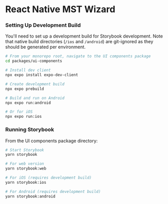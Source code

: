 # React Native MST Wizard


### Setting Up Development Build

You'll need to set up a development build for Storybook development. Note that native build directories (`/ios` and `/android`) are git-ignored as they should be generated per environment.


```bash
# From your monorepo root, navigate to the UI components package
cd packages/ui-components

# Install dev client
npx expo install expo-dev-client

# Create development build
npx expo prebuild

# Build and run on Android
npx expo run:android

# Or for iOS
npx expo run:ios
```

### Running Storybook

From the UI components package directory:

```bash
# Start Storybook
yarn storybook

# For web version
yarn storybook:web

# For iOS (requires development build)
yarn storybook:ios

# For Android (requires development build)
yarn storybook:android
```
